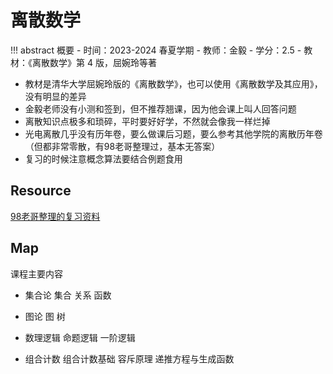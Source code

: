 # 离散数学

!!! abstract 概要
    - 时间：2023-2024 春夏学期
    - 教师：金毅
    - 学分：2.5
    - 教材：《离散数学》第 4 版，屈婉玲等著

- 教材是清华大学屈婉玲版的《离散数学》，也可以使用《离散数学及其应用》，没有明显的差异
- 金毅老师没有小测和签到，但不推荐翘课，因为他会课上叫人回答问题
- 离散知识点极多和琐碎，平时要好好学，不然就会像我一样烂掉
- 光电离散几乎没有历年卷，要么做课后习题，要么参考其他学院的离散历年卷（但都非常零散，有98老哥整理过，基本无答案）
- 复习的时候注意概念算法要结合例题食用

## Resource

[98老哥整理的复习资料](https://www.cc98.org/topic/5913538)

## Map

课程主要内容

- 集合论
  集合 关系 函数

- 图论
  图 树

- 数理逻辑
  命题逻辑 一阶逻辑
  
- 组合计数
  组合计数基础 容斥原理 递推方程与生成函数
